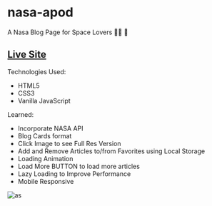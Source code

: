 # nasa-apod

A Nasa Blog Page for Space Lovers 👩‍🚀 🚀

## [Live Site](https://tonykimdev.github.io/nasa-apod/)

Technologies Used: 
+ HTML5 
+ CSS3
+ Vanilla JavaScript 


Learned: 
+ Incorporate NASA API 
+ Blog Cards format 
+ Click Image to see Full Res Version 
+ Add and Remove Articles to/from Favorites using Local Storage 
+ Loading Animation 
+ Load More BUTTON to load more articles 
+ Lazy Loading to Improve Performance 
+ Mobile Responsive 

![as](https://user-images.githubusercontent.com/68490255/137057792-6479703f-19c2-4c2f-baf2-a2ad782f6401.jpg)


